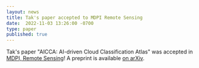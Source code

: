 ```yaml
---
layout: news
title: Tak's paper accepted to MDPI Remote Sensing
date:  2022-11-03 13:26:00 -0700
type: paper
published: true
---
```


Tak's paper "AICCA: AI-driven Cloud Classification Atlas" was accepted in [MDPI, Remote Sensing](https://www.mdpi.com/journal/remotesensing)! A preprint is available [on arXiv](https://arxiv.org/pdf/2209.15096.pdf).
